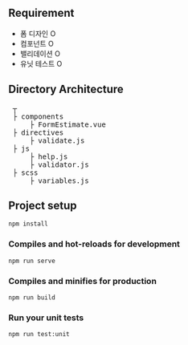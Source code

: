 ## Requirement

- 폼 디자인 O
- 컴포넌트 O
- 밸리데이션 O
- 유닛 테스트 O

## Directory Architecture

<pre>
 ┬  
 ├ components
     ├ FormEstimate.vue
 ├ directives
     ├ validate.js
 ├ js
     ├ help.js
     ├ validator.js
 ├ scss
     ├ variables.js
</pre>

## Project setup

```
npm install
```

### Compiles and hot-reloads for development

```
npm run serve
```

### Compiles and minifies for production

```
npm run build
```

### Run your unit tests

```
npm run test:unit
```
